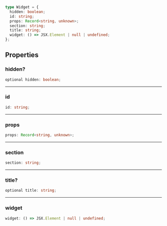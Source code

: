 ```ts
type Widget = {
  hidden: boolean;
  id: string;
  props: Record<string, unknown>;
  section: string;
  title: string;
  widget: () => JSX.Element | null | undefined;
};
```

## Properties

### hidden?

```ts
optional hidden: boolean;
```

***

### id

```ts
id: string;
```

***

### props

```ts
props: Record<string, unknown>;
```

***

### section

```ts
section: string;
```

***

### title?

```ts
optional title: string;
```

***

### widget

```ts
widget: () => JSX.Element | null | undefined;
```
